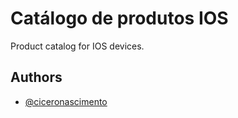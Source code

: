 
# Catálogo de produtos IOS

Product catalog for IOS devices. 

## Authors

- [@ciceronascimento](https://github.com/ciceronascimento)

